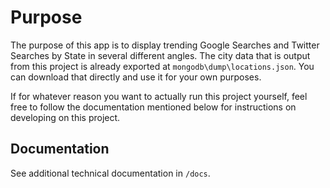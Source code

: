 # Purpose

The purpose of this app is to display trending Google Searches and Twitter
Searches by State in several different angles. The city data that is output
from this project is already exported at `mongodb\dump\locations.json`. You
can download that directly and use it for your own purposes.

If for whatever reason you want to actually run this project yourself,
feel free to follow the documentation mentioned below for instructions on
developing on this project.

## Documentation

See additional technical documentation in `/docs`.